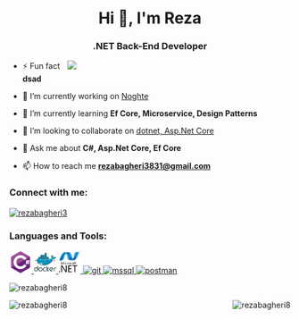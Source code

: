 <h1 align="center">Hi 👋, I'm Reza</h1>
<h3 align="center">.NET Back-End Developer</h3>

<img align="right" width="400" src="https://media0.giphy.com/media/qgQUggAC3Pfv687qPC/giphy.gif?cid=790b7611879d08eeb239bb39852168f0e985b5225f7b0bbb&rid=giphy.gif&ct=g"/>

- ⚡ Fun fact **dsad**

- 🔭 I’m currently working on [Noghte](https://github.com/Noghte-Group/Noghte.Server)

- 🌱 I’m currently learning **Ef Core, Microservice, Design Patterns**

- 👯 I’m looking to collaborate on [dotnet, Asp.Net Core](https://github.com/dotnet)

- 💬 Ask me about **C#, Asp.Net Core, Ef Core**

- 📫 How to reach me **rezabagheri3831@gmail.com**

<h3 align="left">Connect with me:</h3>
<p align="left">
<a href="https://linkedin.com/in/rezabagheri3" target="blank"><img align="center" src="https://raw.githubusercontent.com/rahuldkjain/github-profile-readme-generator/master/src/images/icons/Social/linked-in-alt.svg" alt="rezabagheri3" height="30" width="40" /></a>
</p>

<h3 align="left">Languages and Tools:</h3>
<p align="left"> <a href="https://www.w3schools.com/cs/" target="_blank" rel="noreferrer"> <img src="https://raw.githubusercontent.com/devicons/devicon/master/icons/csharp/csharp-original.svg" alt="csharp" width="40" height="40"/> </a> <a href="https://www.docker.com/" target="_blank" rel="noreferrer"> <img src="https://raw.githubusercontent.com/devicons/devicon/master/icons/docker/docker-original-wordmark.svg" alt="docker" width="40" height="40"/> </a> <a href="https://dotnet.microsoft.com/" target="_blank" rel="noreferrer"> <img src="https://raw.githubusercontent.com/devicons/devicon/master/icons/dot-net/dot-net-original-wordmark.svg" alt="dotnet" width="40" height="40"/> </a> <a href="https://git-scm.com/" target="_blank" rel="noreferrer"> <img src="https://www.vectorlogo.zone/logos/git-scm/git-scm-icon.svg" alt="git" width="40" height="40"/> </a> <a href="https://www.microsoft.com/en-us/sql-server" target="_blank" rel="noreferrer"> <img src="https://www.svgrepo.com/show/303229/microsoft-sql-server-logo.svg" alt="mssql" width="40" height="40"/> </a> <a href="https://postman.com" target="_blank" rel="noreferrer"> <img src="https://www.vectorlogo.zone/logos/getpostman/getpostman-icon.svg" alt="postman" width="40" height="40"/> </a> </p>





<p>&nbsp;<img align="left" src="https://github-readme-stats.vercel.app/api?username=rezabagheri8&show_icons=true&locale=en" alt="rezabagheri8" /></p>

<p><img align="right" margin-bottom="10px" src="https://github-readme-stats.vercel.app/api/top-langs?username=rezabagheri8&show_icons=true&locale=en&layout=compact" alt="rezabagheri8" /></p>


<p><img align="left" src="https://github-readme-streak-stats.herokuapp.com/?user=rezabagheri8&" alt="rezabagheri8" /></p>




